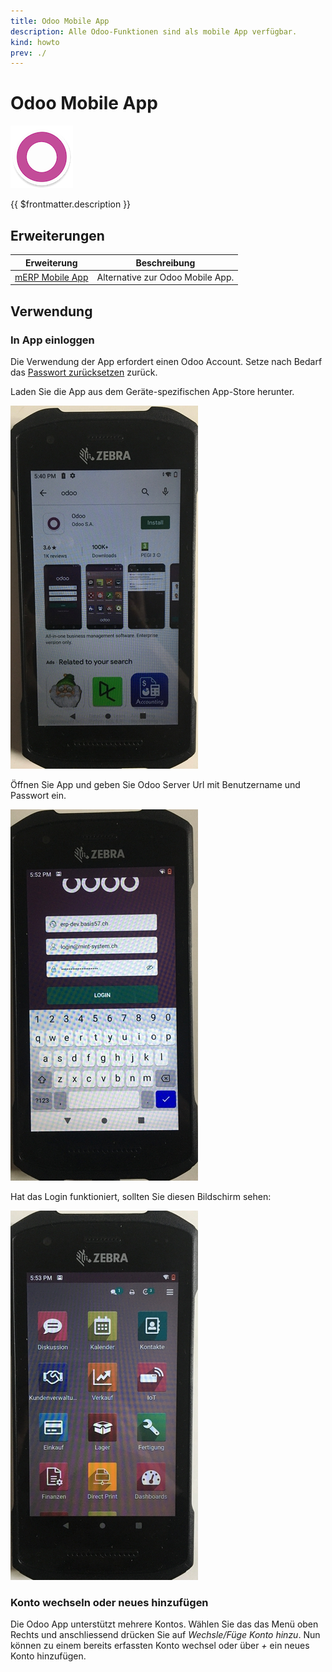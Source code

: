 ```yaml
---
title: Odoo Mobile App
description: Alle Odoo-Funktionen sind als mobile App verfügbar.
kind: howto
prev: ./
---
```

# Odoo Mobile App
![](attachments/icons_odoo_app.png)

{{ $frontmatter.description }}

## Erweiterungen

| Erweiterung                           | Beschreibung                     |
| ------------------------------------- | -------------------------------- |
| [mERP Mobile App](mERP%20Mobile%20App.md) | Alternative zur Odoo Mobile App. |

## Verwendung

### In App einloggen

Die Verwendung der App erfordert einen Odoo Account. Setze nach Bedarf das [Passwort zurücksetzen](Settings.md#Passwort%20zurücksetzen) zurück.

Laden Sie die App aus dem Geräte-spezifischen App-Store herunter.

![](attachments/Odoo%20Mobile%20App%20Appstore.jpg)

Öffnen Sie App und geben Sie Odoo Server Url mit Benutzername und Passwort ein.

![](attachments/Odoo%20Mobile%20App%20Login.jpg)

Hat das Login funktioniert, sollten Sie diesen Bildschirm sehen:

![](attachments/Odoo%20Mobile%20App%20Startbildschirm.jpg)

### Konto wechseln oder neues hinzufügen

Die Odoo App unterstützt mehrere Kontos. Wählen Sie das das Menü oben Rechts und anschliessend drücken Sie auf *Wechsle/Füge Konto hinzu*. Nun können zu einem bereits erfassten Konto wechsel oder über *+* ein neues Konto hinzufügen.